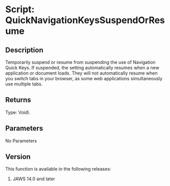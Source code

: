 # Script: QuickNavigationKeysSuspendOrResume

## Description

Temporarily suspend or resume from suspending the use of Navigation
Quick Keys. If suspended, the setting automatically resumes when a new
application or document loads. They will not automatically resume when
you switch tabs in your browser, as some web applications simultaneously
use multiple tabs.

## Returns

Type: Void\

## Parameters

No Parameters

## Version

This function is available in the following releases:

1.  JAWS 14.0 and later
